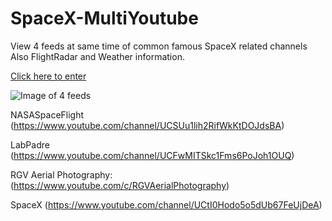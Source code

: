 # SpaceX-MultiYoutube

View 4 feeds at same time of common famous SpaceX related channels
Also FlightRadar and Weather information.

[Click here to enter](https://elricdog.github.io/SpaceX-MultiYoutube/view.html)

![Image of 4 feeds](https://github.com/elricdog/SpaceX-MultiYoutube/sample1.png)

NASASpaceFlight
(https://www.youtube.com/channel/UCSUu1lih2RifWkKtDOJdsBA)

LabPadre
(https://www.youtube.com/channel/UCFwMITSkc1Fms6PoJoh1OUQ)

RGV Aerial Photography:
(https://www.youtube.com/c/RGVAerialPhotography)

SpaceX
(https://www.youtube.com/channel/UCtI0Hodo5o5dUb67FeUjDeA)

